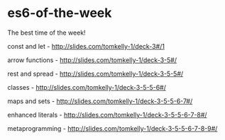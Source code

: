 # es6-of-the-week
The best time of the week!

const and let - http://slides.com/tomkelly-1/deck-3#/1

arrow functions - http://slides.com/tomkelly-1/deck-3-5#/

rest and spread - http://slides.com/tomkelly-1/deck-3-5-5#/

classes - http://slides.com/tomkelly-1/deck-3-5-5-6#/

maps and sets - http://slides.com/tomkelly-1/deck-3-5-5-6-7#/

enhanced literals - http://slides.com/tomkelly-1/deck-3-5-5-6-7-8#/

metaprogramming - http://slides.com/tomkelly-1/deck-3-5-5-6-7-8-9#/

